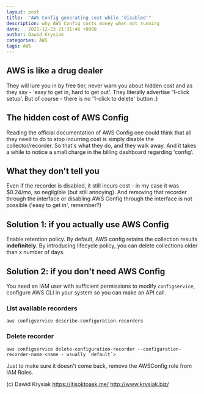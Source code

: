 ```yaml
---
layout: post
title:  "AWS Config generating cost while 'disabled'"
description: why AWS Config costs money when not running
date:   2021-12-23 21:31:46 +0000
author: Dawid Krysiak
categories: AWS
tags: AWS
---
```



## AWS is like a drug dealer
They will lure you in by free tier, never warn you about hidden cost and as they say - 'easy to get in, hard to get out'. They literally advertise '1-click setup'. But of course - there is no '1-click to delete' button :)

## The hidden cost of AWS Config
Reading the official documentation of AWS Config one could think that all they need to do to stop incurring cost is simply disable the collector/recorder. So that's what they do, and they walk away. And it takes a while to notice a small charge in the billing dashboard regarding 'config'.

## What they don't tell you

Even if the recorder is disabled, it still incurs cost - in my case it was $0.24/mo, so negligible (but still annoying).
And removing that recorder through the interface or disabling AWS Config through the interface is not possible ('easy to get in', remember?)

## Solution 1: if you actually use AWS Config
Enable retention policy. By default, AWS config retains the collection results **indefinitely**. By introducing lifecycle policy, you can delete collections older than x number of days.

## Solution 2: if you don't need AWS Config
You need an IAM user with sufficient permissions to modify `configservice`, configure AWS CLI in your system so you can make an API call.

### List available recorders

```
aws configservice describe-configuration-recorders
```
### Delete recorder

```
aws configservice delete-configuration-recorder --configuration-recorder-name <name - usually `default`>
```
Just to make sure it doesn't come back, remove the AWSConfig role from IAM Roles.






(c) Dawid Krysiak https://itisoktoask.me/ http://www.krysiak.biz/

